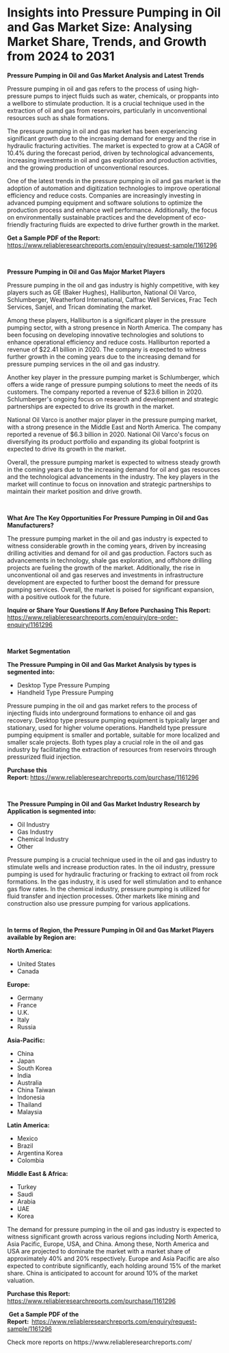<p><h1>Insights into Pressure Pumping in Oil and Gas Market Size: Analysing Market Share, Trends, and Growth from 2024 to 2031</h1></p><p><strong>Pressure Pumping in Oil and Gas Market Analysis and Latest Trends</strong></p>
<p><p>Pressure pumping in oil and gas refers to the process of using high-pressure pumps to inject fluids such as water, chemicals, or proppants into a wellbore to stimulate production. It is a crucial technique used in the extraction of oil and gas from reservoirs, particularly in unconventional resources such as shale formations.</p><p>The pressure pumping in oil and gas market has been experiencing significant growth due to the increasing demand for energy and the rise in hydraulic fracturing activities. The market is expected to grow at a CAGR of 10.4% during the forecast period, driven by technological advancements, increasing investments in oil and gas exploration and production activities, and the growing production of unconventional resources.</p><p>One of the latest trends in the pressure pumping in oil and gas market is the adoption of automation and digitization technologies to improve operational efficiency and reduce costs. Companies are increasingly investing in advanced pumping equipment and software solutions to optimize the production process and enhance well performance. Additionally, the focus on environmentally sustainable practices and the development of eco-friendly fracturing fluids are expected to drive further growth in the market.</p></p>
<p><strong>Get a Sample PDF of the Report:&nbsp;</strong> <a href="https://www.reliableresearchreports.com/enquiry/request-sample/1161296">https://www.reliableresearchreports.com/enquiry/request-sample/1161296</a></p>
<p>&nbsp;</p>
<p><strong>Pressure Pumping in Oil and Gas Major Market Players</strong></p>
<p><p>Pressure pumping in the oil and gas industry is highly competitive, with key players such as GE (Baker Hughes), Halliburton, National Oil Varco, Schlumberger, Weatherford International, Calfrac Well Services, Frac Tech Services, Sanjel, and Trican dominating the market.</p><p>Among these players, Halliburton is a significant player in the pressure pumping sector, with a strong presence in North America. The company has been focusing on developing innovative technologies and solutions to enhance operational efficiency and reduce costs. Halliburton reported a revenue of $22.41 billion in 2020. The company is expected to witness further growth in the coming years due to the increasing demand for pressure pumping services in the oil and gas industry.</p><p>Another key player in the pressure pumping market is Schlumberger, which offers a wide range of pressure pumping solutions to meet the needs of its customers. The company reported a revenue of $23.6 billion in 2020. Schlumberger's ongoing focus on research and development and strategic partnerships are expected to drive its growth in the market.</p><p>National Oil Varco is another major player in the pressure pumping market, with a strong presence in the Middle East and North America. The company reported a revenue of $6.3 billion in 2020. National Oil Varco's focus on diversifying its product portfolio and expanding its global footprint is expected to drive its growth in the market.</p><p>Overall, the pressure pumping market is expected to witness steady growth in the coming years due to the increasing demand for oil and gas resources and the technological advancements in the industry. The key players in the market will continue to focus on innovation and strategic partnerships to maintain their market position and drive growth.</p></p>
<p>&nbsp;</p>
<p><strong>What Are The Key Opportunities For Pressure Pumping in Oil and Gas Manufacturers?</strong></p>
<p><p>The pressure pumping market in the oil and gas industry is expected to witness considerable growth in the coming years, driven by increasing drilling activities and demand for oil and gas production. Factors such as advancements in technology, shale gas exploration, and offshore drilling projects are fueling the growth of the market. Additionally, the rise in unconventional oil and gas reserves and investments in infrastructure development are expected to further boost the demand for pressure pumping services. Overall, the market is poised for significant expansion, with a positive outlook for the future.</p></p>
<p><strong>Inquire or Share Your Questions If Any Before Purchasing This Report:</strong> <a href="https://www.reliableresearchreports.com/enquiry/pre-order-enquiry/1161296">https://www.reliableresearchreports.com/enquiry/pre-order-enquiry/1161296</a></p>
<p>&nbsp;</p>
<p><strong>Market Segmentation</strong></p>
<p><strong>The Pressure Pumping in Oil and Gas Market Analysis by types is segmented into:</strong></p>
<p><ul><li>Desktop Type Pressure Pumping</li><li>Handheld Type Pressure Pumping</li></ul></p>
<p><p>Pressure pumping in the oil and gas market refers to the process of injecting fluids into underground formations to enhance oil and gas recovery. Desktop type pressure pumping equipment is typically larger and stationary, used for higher volume operations. Handheld type pressure pumping equipment is smaller and portable, suitable for more localized and smaller scale projects. Both types play a crucial role in the oil and gas industry by facilitating the extraction of resources from reservoirs through pressurized fluid injection.</p></p>
<p><strong>Purchase this Report:&nbsp;</strong><a href="https://www.reliableresearchreports.com/purchase/1161296">https://www.reliableresearchreports.com/purchase/1161296</a></p>
<p>&nbsp;</p>
<p><strong>The Pressure Pumping in Oil and Gas Market Industry Research by Application is segmented into:</strong></p>
<p><ul><li>Oil Industry</li><li>Gas Industry</li><li>Chemical Industry</li><li>Other</li></ul></p>
<p><p>Pressure pumping is a crucial technique used in the oil and gas industry to stimulate wells and increase production rates. In the oil industry, pressure pumping is used for hydraulic fracturing or fracking to extract oil from rock formations. In the gas industry, it is used for well stimulation and to enhance gas flow rates. In the chemical industry, pressure pumping is utilized for fluid transfer and injection processes. Other markets like mining and construction also use pressure pumping for various applications.</p></p>
<p>&nbsp;</p>
<p><strong>In terms of Region, the Pressure Pumping in Oil and Gas Market Players available by Region are:</strong></p>
<p>
    <p> <strong> North America: </strong>
        <ul>
            <li>United States</li>
            <li>Canada</li>
        </ul>
        </p> 
    <p> <strong> Europe: </strong>
        <ul>
            <li>Germany</li>
            <li>France</li>
            <li>U.K.</li>
            <li>Italy</li>
            <li>Russia</li>
        </ul>
        </p> 
    <p> <strong> Asia-Pacific: </strong>
        <ul>
            <li>China</li>
            <li>Japan</li>
            <li>South Korea</li>
            <li>India</li>
            <li>Australia</li>
            <li>China Taiwan</li>
            <li>Indonesia</li>
            <li>Thailand</li>
            <li>Malaysia</li>
        </ul>
        </p> 
    <p> <strong> Latin America: </strong>
        <ul>
            <li>Mexico</li>
            <li>Brazil</li>
            <li>Argentina Korea</li>
            <li>Colombia</li>
        </ul>
        </p> 
    <p> <strong> Middle East & Africa: </strong>
        <ul>
            <li>Turkey</li>
            <li>Saudi</li>
            <li>Arabia</li>
            <li>UAE</li>
            <li>Korea</li>
        </ul>
    </p>
    </p>
<p><p>The demand for pressure pumping in the oil and gas industry is expected to witness significant growth across various regions including North America, Asia Pacific, Europe, USA, and China. Among these, North America and USA are projected to dominate the market with a market share of approximately 40% and 20% respectively. Europe and Asia Pacific are also expected to contribute significantly, each holding around 15% of the market share. China is anticipated to account for around 10% of the market valuation.</p></p>
<p><strong>Purchase this Report: </strong><a href="https://www.reliableresearchreports.com/purchase/1161296">https://www.reliableresearchreports.com/purchase/1161296</a></p>
<p>&nbsp;<strong>Get a Sample PDF of the Report:&nbsp;&nbsp;</strong><a href="https://www.reliableresearchreports.com/enquiry/request-sample/1161296">https://www.reliableresearchreports.com/enquiry/request-sample/1161296</a></p>
<p><strong></strong></p>
<p>Check more reports on https://www.reliableresearchreports.com/</p>